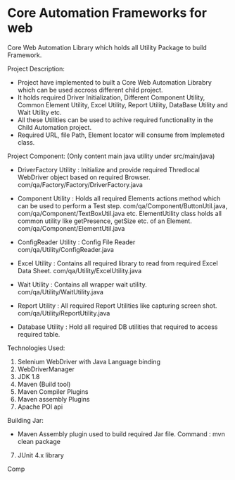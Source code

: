 # Core Automation Frameworks for web
Core Web Automation Library which holds all Utility Package to build Framework.

Project Description:
  - Project have implemented to built a Core Web Automation Librabry which can be used accross different child project.
  - It holds required Driver Initialization, Different Component Utility, Common Element Utility, Excel Utility, Report Utility, DataBase Utility and Wait Utility etc.
  - All these Utilities can be used to achive required functionality in the Child Automation project.
  - Required URL, file Path, Element locator will consume from Implemeted class.
  
Project Component: 
(Only content main java utility under src/main/java)

  - DriverFactory Utility         : Initialize and provide required Thredlocal WebDriver object based on required Browser.
                                    com/qa/Factory/Factory/DriverFactory.java
  - Component Utility             : Holds all required Elements actions method which can be used to perform a Test step.
                                    com/qa/Component/ButtonUtil.java, com/qa/Component/TextBoxUtil.java etc.
                                    ElementUtility class holds all common utility like getPresence, getSize etc. of an Element.
                                    com/qa/Component/ElementUtil.java
                                    
  - ConfigReader Utility          : Config File Reader
                                    com/qa/Utility/ConfigReader.java
  - Excel Utility                 : Contains all required library to read from required Excel Data Sheet.
                                    com/qa/Utility/ExcelUtility.java
  - Wait Utility                  : Contains all wrapper wait utility.
                                    com/qa/Utility/WaitUtility.java
  - Report Utility                : All required Report Utilities like capturing screen shot.
                                    com/qa/Utility/ReportUtility.java
  - Database Utility              : Hold all required DB utilities that required to access required table.

Technologies Used:
  1. Selenium WebDriver with Java Language binding
  2. WebDriverManager
  3. JDK 1.8
  4. Maven (Build tool)
  5. Maven Compiler Plugins
  6. Maven assembly Plugins
  7. Apache POI api

Building Jar:
  - Maven Assembly plugin used to build required Jar file.
  Command : mvn clean package
7. JUnit 4.x library

Comp
